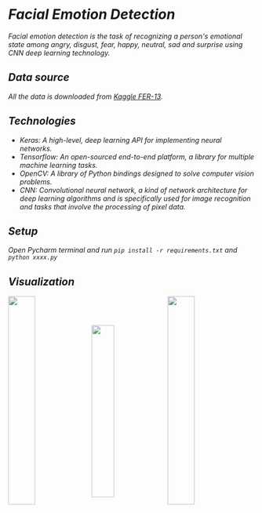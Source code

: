 # ***Facial Emotion Detection***

_Facial emotion detection is the task of recognizing a person's emotional state among angry, disgust, fear, happy, neutral, sad and surprise using CNN deep learning technology._

## ***Data source***

_All the data is downloaded from [Kaggle FER-13](https://www.kaggle.com/datasets/msambare/fer2013?resource=download)._

## ***Technologies***
- _Keras: A high-level, deep learning API for implementing neural networks._
- _Tensorflow: An open-sourced end-to-end platform, a library for multiple machine learning tasks._ 
- _OpenCV: A library of Python bindings designed to solve computer vision problems._
- _CNN: Convolutional neural network, a kind of network architecture for deep learning algorithms and is specifically used for image recognition and tasks that involve the processing of pixel data._ 

## ***Setup*** 
_Open Pycharm terminal and run  `pip install -r requirements.txt` and `python xxxx.py`_


## ***Visualization***

<a href="sample2.gif"><img src="gif/sample2.gif" width="33%" align="center"></a>
<a href="sample1.gif"><img src="gif/sample1.gif" width="30%" align="center"></a>
<a href="sample3.gif"><img src="gif/sample3.gif" width="33%" align="center"></a>

